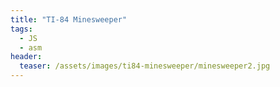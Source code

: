 ```yaml
---
title: "TI-84 Minesweeper"
tags:
  - JS
  - asm
header:
  teaser: /assets/images/ti84-minesweeper/minesweeper2.jpg
---
```


